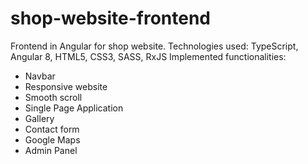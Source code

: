 # shop-website-frontend
Frontend in Angular for shop website.
Technologies used: TypeScript, Angular 8, HTML5, CSS3, SASS, RxJS
Implemented functionalities:
- Navbar
- Responsive website
- Smooth scroll
- Single Page Application
- Gallery
- Contact form
- Google Maps
- Admin Panel
